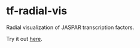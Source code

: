 # tf-radial-vis
Radial visualization of JASPAR transcription factors.

Try it out [here](https://rawcdn.githack.com/kcanderson/tf-radial-vis/05c4f494efecc75a2042248b26d96cae7910a59f/index.html).

